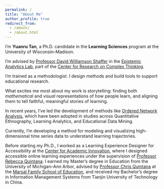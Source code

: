 ```yaml
---
permalink: /
title: "About Me"
author_profile: true
redirect_from: 
  - /about/
  - /about.html
---
```


I’m <span class="keyword">**Yuanru Tan**</span>, a Ph.D. candidate in the <span class="keyword">**Learning Sciences**</span> program at the University of Wisconsin–Madison. 

I’m advised by [Professor David Williamson Shaffer](https://edpsych.education.wisc.edu/fac-staff/williamson-shaffer-david/) in the [Epistemic Analytics Lab](https://epistemicanalytics.org/), part of the [Center for Research on Complex Thinking](https://www.crct.center/).

I’m trained as a methodologist. I design methods and build tools to support educational research. 

What excites me most about my work is <span class="keyword">storytelling</span>: finding both _mathematical_ and _visual_ representations of how people learn, and aligning them to tell faithful, meaningful stories of learning.

In recent years, I’ve led the development of methods like [<span class="keyword">Ordered Network Analysis</span>](https://link.springer.com/chapter/10.1007/978-3-031-31726-2_8), which have been adopted in studies across Quantitative Ethnography, Learning Analytics, and Educational Data Mining. 

Currently, I’m developing a method for modeling and visualizing <span class="keyword">high-dimensional time series data</span> to understand learning trajectories.

Before starting my Ph.D., I worked as a Learning Experience Designer for Accessibility at the [Center for Academic Innovation](https://ai.umich.edu/), where I designed accessible online learning experiences under the supervision of [Professor Rebecca Quintana](https://marsal.umich.edu/directory/faculty-staff/rebecca-quintana). I earned my Master’s degree in Education from the University of Michigan–Ann Arbor, advised by [Professor Chris Quintana](https://soe.umich.edu/directory/christopher-quintana) at the [Marsal Family School of Education](https://marsal.umich.edu/), and received my Bachelor’s degree in Information Management Systems from Tianjin University of Technology in China.

